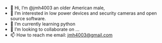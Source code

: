 - 👋 Hi, I’m @jmh4003 an older American male, 
- 👀 I’m interested in low power devices and security cameras and open source software.
- 🌱 I’m currently learning python
- 💞️ I’m looking to collaborate on ...
- 📫 How to reach me email:  jmh4003@gmail.com

<!---
jmh4003/jmh4003 is a ✨ special ✨ repository because its `README.md` (this file) appears on your GitHub profile.
You can click the Preview link to take a look at your changes.
--->
